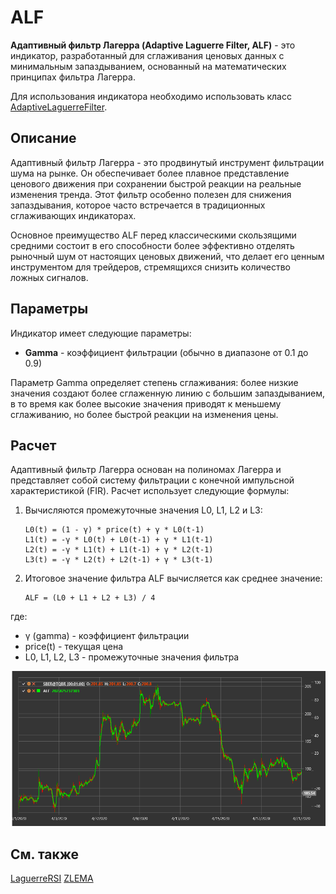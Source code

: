 # ALF

**Адаптивный фильтр Лагерра (Adaptive Laguerre Filter, ALF)** - это индикатор, разработанный для сглаживания ценовых данных с минимальным запаздыванием, основанный на математических принципах фильтра Лагерра.

Для использования индикатора необходимо использовать класс [AdaptiveLaguerreFilter](xref:StockSharp.Algo.Indicators.AdaptiveLaguerreFilter).

## Описание

Адаптивный фильтр Лагерра - это продвинутый инструмент фильтрации шума на рынке. Он обеспечивает более плавное представление ценового движения при сохранении быстрой реакции на реальные изменения тренда. Этот фильтр особенно полезен для снижения запаздывания, которое часто встречается в традиционных сглаживающих индикаторах.

Основное преимущество ALF перед классическими скользящими средними состоит в его способности более эффективно отделять рыночный шум от настоящих ценовых движений, что делает его ценным инструментом для трейдеров, стремящихся снизить количество ложных сигналов.

## Параметры

Индикатор имеет следующие параметры:
- **Gamma** - коэффициент фильтрации (обычно в диапазоне от 0.1 до 0.9)

Параметр Gamma определяет степень сглаживания: более низкие значения создают более сглаженную линию с большим запаздыванием, в то время как более высокие значения приводят к меньшему сглаживанию, но более быстрой реакции на изменения цены.

## Расчет

Адаптивный фильтр Лагерра основан на полиномах Лагерра и представляет собой систему фильтрации с конечной импульсной характеристикой (FIR). Расчет использует следующие формулы:

1. Вычисляются промежуточные значения L0, L1, L2 и L3:
   ```
   L0(t) = (1 - γ) * price(t) + γ * L0(t-1)
   L1(t) = -γ * L0(t) + L0(t-1) + γ * L1(t-1)
   L2(t) = -γ * L1(t) + L1(t-1) + γ * L2(t-1)
   L3(t) = -γ * L2(t) + L2(t-1) + γ * L3(t-1)
   ```

2. Итоговое значение фильтра ALF вычисляется как среднее значение:
   ```
   ALF = (L0 + L1 + L2 + L3) / 4
   ```

где:
- γ (gamma) - коэффициент фильтрации
- price(t) - текущая цена
- L0, L1, L2, L3 - промежуточные значения фильтра

![indicator_adaptive_laguerre_filter](../../../../images/indicator_adaptive_laguerre_filter.png)

## См. также

[LaguerreRSI](laguerre_rsi.md)
[ZLEMA](zero_lag_exponential_moving_average.md)